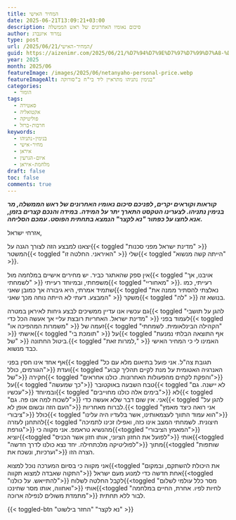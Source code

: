 ```yaml
---
title: המחיר האישי
date: 2025-06-21T13:09:21+03:00
description: סיכום נאומיו האחרונים של ראש הממשלה
author: נמרוד איזנברג
type: post
url: /2025/06/21/המחיר-האישי/
guid: https://aizenimr.com/2025/06/21/%D7%94%D7%9E%D7%97%D7%99%D7%A8-%D7%94%D7%90%D7%99%D7%A9%D7%99/
year: 2025
month: 2025/06
featureImage: /images/2025/06/netanyaho-personal-price.webp
featureImageAlt: בנימין נתניהו מתראיין ליד בי"ח ב"סורוקה"
categories:
  - הומור
tags:
  - סאטירה
  - אקטואליה
  - פוליטיקה
  - חרבות-ברזל
keywords:
  - בנימין-נתניהו
  - מחיר-אישי
  - איראן
  - איום-הגרעין
  - מלחמת-איראן
draft: false
toc: false
comments: true
---
```

***קוראות וקוראים יקרים, לפניכם סיכום נאומיו האחרונים של ראש הממשלה, מר בנימין נתניהו. לצערינו הטקסט התארך יתר על המידה. במידה והנכם קצרים בזמן, אנא לחצו על כפתור "נא לקצר" הנמצא בתחתית הפוסט. עמכם הסליחה.***

אזרחי ישראל,

יצאנו למבצע הזה לצורך הגנה על{{< toggled "מדינת ישראל מפני סכנות" >}} המשטר{{< toggled "האיראני. החלטה זו" >}} שלי{{< toggled "הייתה קשה מנשוא" >}}.

אין ספק שהאתגר כביר. יש מחירים אישיים במלחמה מול{{< toggled "אויבנו, אך לשמחתי" >}} משפחתי, ובמיוחד רעייתי{{< toggled "מאחוריי" >}}. רעייתי, כמו שתמיד אמרתי, היא גיבורה אך כמובן שאני{{< toggled "נאלצתי להסתיר ממנה את המבצע. דעתי לא הייתה נוחה מכך שאני" >}} משקר{{< toggled "לה" >}} בנושא זה.

גם עכשיו אנו עדיין ממשיכים לבצע גיחות לאיראן במטרה{{< toggled "להגן על תושבי מדינת ישראל. האחריות רובצת עליי אך אעשה הכל כדי" >}} לעמוד בפני{{< toggled "משמרות המהפיכה או" >}} זעמה של{{< toggled "הקהילה הבינלאומית. לשמחתי" >}} אישתי{{< toggled "תומכת בי" >}} על{{< toggled "אף התוצאה הבלתי נמנעת של" >}} ביטול החתונה.{{< toggled "למרות זאת," >}} האמינו לי כי המחיר האישי כבד מנשוא.

אף אחד אינו חסין בפני{{< toggled "תגובת צה\"ל. אני פועל בתיאום מלא עם כל הגורמים, כולל">}} ועדת{{< toggled "האנרגיה האטומית על מנת לקיים תהליך קבוע של">}} חקירה{{< toggled "והפקת לקחים מהפעולות האחרונות. כולנו אחראים">}} על{{< toggled "כך שמעשה">}} טבח השבעה באוקטובר{{< toggled "לא יישנה. גם עכשיו">}} ובמיוחד{{< toggled "בימים אלה כולנו מחוייבים">}} לא{{< toggled "לשכוח למה אנו פה. גם">}} אני. אין שום דבר שלא אעשה כדי{{< toggled "להגן על העם הזה ובשום אופן לא">}} לברוח מאחריות.{{< toggled "אני רואה כיצד מאמץ ציבורי">}} כולל{{< toggled "הוא עמוד התווך לעצמאותינו, אשר בלעדיו היה עלינו">}} להתחנן לעזרה{{< toggled "חיצונית. לשמחתי המצב אינו כזה, ואפילו זכינו לתמיכה גורפת">}} מהנשיא טראמפ. אני מקווה כי{{<toggled "המאמץ הציבורי">}} יוציא{{<toggled "לפועל את החזון הציוני, אותו חזון אשר הכניס">}} אותי{{<toggled "לפוליטיקה מלכתחילה. יחד נצא כולנו לדרך חדשה">}} מתוך{{<toggled "שותפות וערכיות, ונשכח את">}} הצרה הזו.

אני מקווה כי בסיום המערכה נוכל למצוא{{<toggled "את היכולת להשתקם, ובמקום התקוה שאבדה למצוא תקווה">}} אחת חדשה כדי למנוע מעם ישראל{{<toggled "להתייאש. על כולנו">}} לקבל החלטה לשלוח{{<toggled "מסר כלל עולמי לשלום ואחווה, אותו מסר שחינכו">}} אותי{{<toggled "לחיות לפיו. אחרת, החיים במלחמה מתמדת משולים לנפילה ארוכה">}} לבור ללא תחתית.

{{< toggled-btn "נא לקצר" "החזר בילשוט" >}}